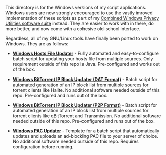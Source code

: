 This directory is for the Windows versions of my script applications. Windows users are now strongly encouraged to use the vastly imroved implementation of these scripts as part of my [Combined Windows Privacy Utilities software suite](https://github.com/bongochong/CWP-Utilities) instead. They are easier to work with in there, do more better, and now come with a cohesive old-school interface.

Regardless, all of my GNU/Linux tools have finally been ported to work on Windows. They are as follows:

+ [**Windows Hosts File Updater**](/WindowsUtils/WinHostsUpdater/) - Fully automated and easy-to-configure batch script for updating your hosts file from multiple sources. Only requirement outside of this repo is Java. Pre-configured and works out of the box.

* [**Windows BitTorrent IP Block Updater (DAT Format)**](/WindowsUtils/WinIPBlockDAT/) - Batch script for automated generation of an IP block list from multiple sources for torrent clients like Halite. No additional software needed outside of this repo. Pre-configured and runs out of the box.

- [**Windows BitTorrent IP Block Updater (P2P Format)**](/WindowsUtils/WinIPBlockP2P/) - Batch script for automated generation of an IP block list from multiple sources for torrent clients like qBitTorrent and Transmission. No additional software needed outside of this repo. Pre-configured and runs out of the box.

+ [**Windows PAC Updater**](/WindowsUtils/WinPACUpdater/) - Template for a batch script that automatically updates and uploads an ad-blocking PAC file to your server of choice. No additional software needed outside of this repo. Requires configuration before running.
